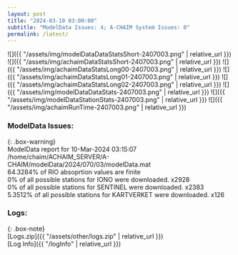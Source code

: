 ```yaml
---
layout: post
title: "2024-03-10 03:00:00"
subtitle: "ModelData Issues: 4; A-CHAIM System Issues: 0"
permalink: /latest/
---
```


![]({{ "/assets/img/modelDataDataStatsShort-2407003.png" | relative_url }})
![]({{ "/assets/img/achaimDataStatsShort-2407003.png" | relative_url }})
![]({{ "/assets/img/achaimDataStatsLong00-2407003.png" | relative_url }})
![]({{ "/assets/img/achaimDataStatsLong01-2407003.png" | relative_url }})
![]({{ "/assets/img/achaimDataStatsLong02-2407003.png" | relative_url }})
![]({{ "/assets/img/modelDataDataStats-2407003.png" | relative_url }})
![]({{ "/assets/img/modelDataStationStats-2407003.png" | relative_url }})
![]({{ "/assets/img/achaimRunTime-2407003.png" | relative_url }})


### ModelData Issues:  
  
{: .box-warning}  
 ModelData report for 10-Mar-2024 03:15:07   
 /home/chaim/ACHAIM_SERVER/A-CHAIM/modelData/2024/070/03/modelData.mat   
 64.3284% of RIO absoprtion values are finite   
 0% of all possible stations for IONO were downloaded. x2928   
 0% of all possible stations for SENTINEL were downloaded. x2383   
 5.3512% of all possible stations for KARTVERKET were downloaded. x126   
  


### Logs:  
  
{: .box-note}  
[Logs.zip]({{ "/assets/other/logs.zip" | relative_url }})  
[Log Info]({{ "/logInfo" | relative_url }})  
